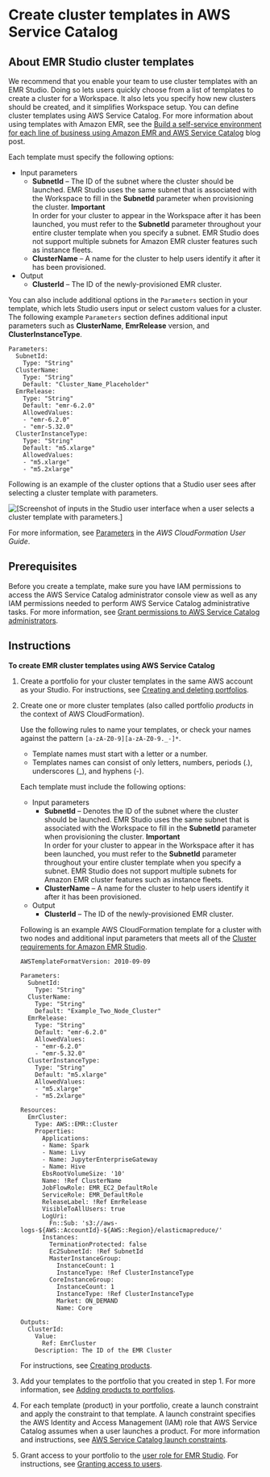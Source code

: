 # Create cluster templates in AWS Service Catalog<a name="emr-studio-cluster-templates"></a>

## About EMR Studio cluster templates<a name="emr-studio-about-cluster-templates"></a>

We recommend that you enable your team to use cluster templates with an EMR Studio\. Doing so lets users quickly choose from a list of templates to create a cluster for a Workspace\. It also lets you specify how new clusters should be created, and it simplifies Workspace setup\. You can define cluster templates using AWS Service Catalog\. For more information about using templates with Amazon EMR, see the [Build a self\-service environment for each line of business using Amazon EMR and AWS Service Catalog](http://aws.amazon.com/blogs/big-data/build-a-self-service-environment-for-each-line-of-business-using-amazon-emr-and-aws-service-catalog/) blog post\.

Each template must specify the following options:
+ Input parameters
  + **SubnetId** – The ID of the subnet where the cluster should be launched\. EMR Studio uses the same subnet that is associated with the Workspace to fill in the **SubnetId** parameter when provisioning the cluster\.
**Important**  
In order for your cluster to appear in the Workspace after it has been launched, you must refer to the **SubnetId** parameter throughout your entire cluster template when you specify a subnet\. EMR Studio does not support multiple subnets for Amazon EMR cluster features such as instance fleets\.
  + **ClusterName** – A name for the cluster to help users identify it after it has been provisioned\.
+ Output
  + **ClusterId** – The ID of the newly\-provisioned EMR cluster\.

You can also include additional options in the `Parameters` section in your template, which lets Studio users input or select custom values for a cluster\. The following example `Parameters` section defines additional input parameters such as **ClusterName**, **EmrRelease** version, and **ClusterInstanceType**\.

```
Parameters:
  SubnetId:
    Type: "String"
  ClusterName:
    Type: "String"
    Default: "Cluster_Name_Placeholder"
  EmrRelease:
    Type: "String"
    Default: "emr-6.2.0"
    AllowedValues:
    - "emr-6.2.0"
    - "emr-5.32.0"
  ClusterInstanceType:
    Type: "String"
    Default: "m5.xlarge"
    AllowedValues:
    - "m5.xlarge"
    - "m5.2xlarge"
```

Following is an example of the cluster options that a Studio user sees after selecting a cluster template with parameters\.

![\[Screenshot of inputs in the Studio user interface when a user selects a cluster template with parameters.\]](http://docs.aws.amazon.com/emr/latest/ManagementGuide/images/cluster-template-parameters-studio-ui.jpg)

For more information, see [Parameters](https://docs.aws.amazon.com/AWSCloudFormation/latest/UserGuide/parameters-section-structure.html) in the *AWS CloudFormation User Guide*\.

## Prerequisites<a name="emr-studio-cluster-template-prereqs"></a>

Before you create a template, make sure you have IAM permissions to access the AWS Service Catalog administrator console view as well as any IAM permissions needed to perform AWS Service Catalog administrative tasks\. For more information, see [Grant permissions to AWS Service Catalog administrators](https://docs.aws.amazon.com/servicecatalog/latest/adminguide/getstarted-iamadmin.html)\. 

## Instructions<a name="emr-studio-cluster-template-instructions"></a>

**To create EMR cluster templates using AWS Service Catalog**

1. Create a portfolio for your cluster templates in the same AWS account as your Studio\. For instructions, see [Creating and deleting portfolios](https://docs.aws.amazon.com/servicecatalog/latest/adminguide/portfoliomgmt-create.html)\.

1. Create one or more cluster templates \(also called portfolio *products* in the context of AWS CloudFormation\)\. 

   Use the following rules to name your templates, or check your names against the pattern `[a-zA-Z0-9][a-zA-Z0-9._-]*`\.
   + Template names must start with a letter or a number\.
   + Templates names can consist of only letters, numbers, periods \(\.\), underscores \(\_\), and hyphens \(\-\)\.

   Each template must include the following options: 
   + Input parameters
     + **SubnetId** – Denotes the ID of the subnet where the cluster should be launched\. EMR Studio uses the same subnet that is associated with the Workspace to fill in the **SubnetId** parameter when provisioning the cluster\.
**Important**  
In order for your cluster to appear in the Workspace after it has been launched, you must refer to the **SubnetId** parameter throughout your entire cluster template when you specify a subnet\. EMR Studio does not support multiple subnets for Amazon EMR cluster features such as instance fleets\.
     + **ClusterName** – A name for the cluster to help users identify it after it has been provisioned\.
   + Output
     + **ClusterId** – The ID of the newly\-provisioned EMR cluster\.

   Following is an example AWS CloudFormation template for a cluster with two nodes and additional input parameters that meets all of the [Cluster requirements for Amazon EMR Studio](emr-studio-considerations.md#emr-studio-cluster-requirements)\.

   ```
   AWSTemplateFormatVersion: 2010-09-09
   
   Parameters:
     SubnetId:
       Type: "String"
     ClusterName:
       Type: "String"
       Default: "Example_Two_Node_Cluster"
     EmrRelease:
       Type: "String"
       Default: "emr-6.2.0"
       AllowedValues:
       - "emr-6.2.0"
       - "emr-5.32.0"
     ClusterInstanceType:
       Type: "String"
       Default: "m5.xlarge"
       AllowedValues:
       - "m5.xlarge"
       - "m5.2xlarge"
   
   Resources:
     EmrCluster:
       Type: AWS::EMR::Cluster
       Properties:
         Applications:
         - Name: Spark
         - Name: Livy
         - Name: JupyterEnterpriseGateway
         - Name: Hive
         EbsRootVolumeSize: '10'
         Name: !Ref ClusterName
         JobFlowRole: EMR_EC2_DefaultRole
         ServiceRole: EMR_DefaultRole
         ReleaseLabel: !Ref EmrRelease
         VisibleToAllUsers: true
         LogUri: 
           Fn::Sub: 's3://aws-logs-${AWS::AccountId}-${AWS::Region}/elasticmapreduce/'
         Instances:
           TerminationProtected: false
           Ec2SubnetId: !Ref SubnetId
           MasterInstanceGroup:
             InstanceCount: 1
             InstanceType: !Ref ClusterInstanceType
           CoreInstanceGroup:
             InstanceCount: 1
             InstanceType: !Ref ClusterInstanceType
             Market: ON_DEMAND
             Name: Core
   
   Outputs:
     ClusterId:
       Value:
         Ref: EmrCluster
       Description: The ID of the EMR Cluster
   ```

   For instructions, see [Creating products](https://docs.aws.amazon.com/servicecatalog/latest/adminguide/productmgmt-cloudresource.html)\.

1. Add your templates to the portfolio that you created in step 1\. For more information, see [Adding products to portfolios](https://docs.aws.amazon.com/servicecatalog/latest/adminguide/catalogs_portfolios_adding-products.html)\.

1. For each template \(product\) in your portfolio, create a launch constraint and apply the constraint to that template\. A launch constraint specifies the AWS Identity and Access Management \(IAM\) role that AWS Service Catalog assumes when a user launches a product\. For more information and instructions, see [AWS Service Catalog launch constraints](https://docs.aws.amazon.com/servicecatalog/latest/adminguide/constraints-launch.html)\.

1. Grant access to your portfolio to the [user role for EMR Studio](emr-studio-user-role.md)\. For instructions, see [Granting access to users](https://docs.aws.amazon.com/servicecatalog/latest/adminguide/catalogs_portfolios_users.html)\. 